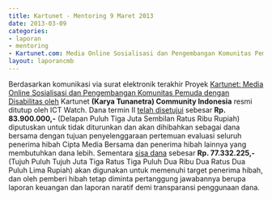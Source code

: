 ```yaml
---
title: Kartunet - Mentoring 9 Maret 2013
date: 2013-03-09
categories:
- laporan
- mentoring
- Kartunet.com: Media Online Sosialisasi dan Pengembangan Komunitas Pemuda dengan Disabilitas
layout: laporancmb
---
```


 Berdasarkan komunikasi via surat elektronik terakhir Proyek [Kartunet: Media Online Sosialisasi dan Pengembangan Komunitas Pemuda dengan Disabilitas oleh](http://wiki.ciptamedia.org/wiki/Kartunet:_Media_Online_Sosialisasi_dan_Pengembangan_Komunitas_Pemuda_dengan_Disabilitas) Kartunet **(Karya Tunanetra) Community Indonesia** resmi ditutup oleh ICT Watch. Dana termin II [telah disetujui](http://www.wikimedia.or.id/wiki/Tabel_penerima_hibah) sebesar **Rp. 83.900.000,-** (Delapan Puluh Tiga Juta Sembilan Ratus Ribu Rupiah) diputuskan untuk tidak diturunkan dan akan dihibahkan sebagai dana bersama dengan tujuan penyelenggaraan pertemuan evaluasi seluruh penerima hibah Cipta Media Bersama dan penerima hibah lainnya yang membutuhkan dana lebih. Sementara [sisa dana](http://wiki.ciptamedia.org/wiki/Kartunet.com/Laporan_Penggunaan_Dana) sebesar **Rp. 77.332.225,-** (Tujuh Puluh Tujuh Juta Tiga Ratus Tiga Puluh Dua Ribu Dua Ratus Dua Puluh Lima Rupiah) akan digunakan untuk memenuhi target penerima hibah, dan oleh pemberi hibah tetap diminta pertanggung jawabannya berupa laporan keuangan dan laporan naratif demi transparansi penggunaan dana.
